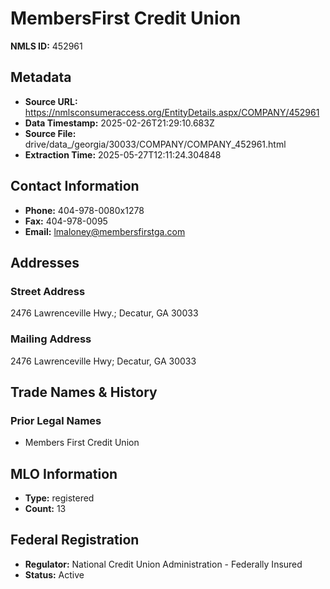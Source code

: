 # MembersFirst Credit Union

**NMLS ID:** 452961

## Metadata
- **Source URL:** https://nmlsconsumeraccess.org/EntityDetails.aspx/COMPANY/452961
- **Data Timestamp:** 2025-02-26T21:29:10.683Z
- **Source File:** drive/data_/georgia/30033/COMPANY/COMPANY_452961.html
- **Extraction Time:** 2025-05-27T12:11:24.304848

## Contact Information
- **Phone:** 404-978-0080x1278
- **Fax:** 404-978-0095
- **Email:** lmaloney@membersfirstga.com

## Addresses
### Street Address
2476 Lawrenceville Hwy.; Decatur, GA 30033

### Mailing Address
2476 Lawrenceville Hwy; Decatur, GA 30033

## Trade Names & History
### Prior Legal Names
- Members First Credit Union

## MLO Information
- **Type:** registered
- **Count:** 13

## Federal Registration
- **Regulator:** National Credit Union Administration - Federally Insured
- **Status:** Active
